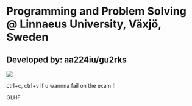# Programming and Problem Solving @ Linnaeus University, Växjö, Sweden
## Developed by: aa224iu/gu2rks

![](https://media.giphy.com/media/13HgwGsXF0aiGY/giphy.gif)

ctrl+c, ctrl+v if u wannna fail on the exam !!

GLHF